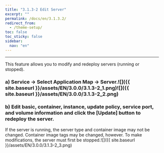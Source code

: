 ```yaml
---
title: "3.1.3-2 Edit Server"
excerpt: ""
permalink: /docs/en/3.1.3.2/
redirect_from:
  - /theme-setup/
toc: false
toc_sticky: false
sidebar:
  nav: "en"
---
```



---
This feature allows you to modify and redeploy servers \(running or stopped\).

### a\) Service → Select Application Map → Server.![]({{ site.baseurl }}/assets/EN/3.0.0/3.1.3-2_1.png)![]({{ site.baseurl }}/assets/EN/3.0.0/3.1.3-2_2.png)

### b\) Edit basic, container, instance, update policy, service port, and volume information and click the [Update] button to redeploy the server.

If the server is running, the server type and container image may not be changed. Container image tags may be changed, however. To make modifications, the server must first be stopped.![]({{ site.baseurl }}/assets/EN/3.0.0/3.1.3-2_3.png)
